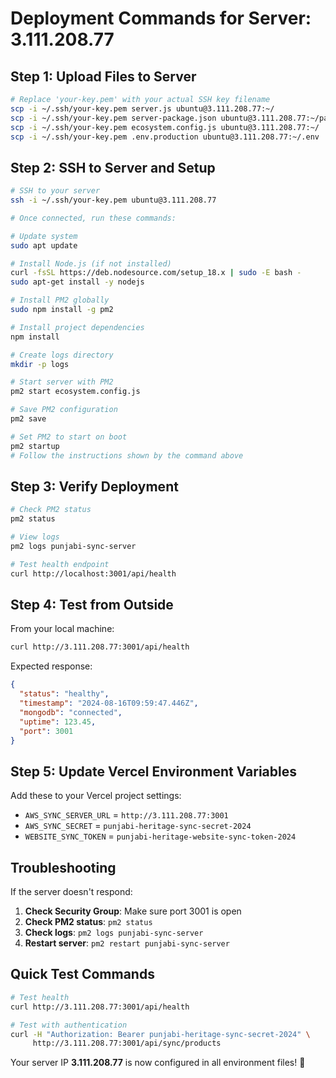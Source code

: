 # Deployment Commands for Server: 3.111.208.77

## Step 1: Upload Files to Server

```bash
# Replace 'your-key.pem' with your actual SSH key filename
scp -i ~/.ssh/your-key.pem server.js ubuntu@3.111.208.77:~/
scp -i ~/.ssh/your-key.pem server-package.json ubuntu@3.111.208.77:~/package.json
scp -i ~/.ssh/your-key.pem ecosystem.config.js ubuntu@3.111.208.77:~/
scp -i ~/.ssh/your-key.pem .env.production ubuntu@3.111.208.77:~/.env
```

## Step 2: SSH to Server and Setup

```bash
# SSH to your server
ssh -i ~/.ssh/your-key.pem ubuntu@3.111.208.77

# Once connected, run these commands:

# Update system
sudo apt update

# Install Node.js (if not installed)
curl -fsSL https://deb.nodesource.com/setup_18.x | sudo -E bash -
sudo apt-get install -y nodejs

# Install PM2 globally
sudo npm install -g pm2

# Install project dependencies
npm install

# Create logs directory
mkdir -p logs

# Start server with PM2
pm2 start ecosystem.config.js

# Save PM2 configuration
pm2 save

# Set PM2 to start on boot
pm2 startup
# Follow the instructions shown by the command above
```

## Step 3: Verify Deployment

```bash
# Check PM2 status
pm2 status

# View logs
pm2 logs punjabi-sync-server

# Test health endpoint
curl http://localhost:3001/api/health
```

## Step 4: Test from Outside

From your local machine:
```bash
curl http://3.111.208.77:3001/api/health
```

Expected response:
```json
{
  "status": "healthy",
  "timestamp": "2024-08-16T09:59:47.446Z",
  "mongodb": "connected",
  "uptime": 123.45,
  "port": 3001
}
```

## Step 5: Update Vercel Environment Variables

Add these to your Vercel project settings:
- `AWS_SYNC_SERVER_URL` = `http://3.111.208.77:3001`
- `AWS_SYNC_SECRET` = `punjabi-heritage-sync-secret-2024`
- `WEBSITE_SYNC_TOKEN` = `punjabi-heritage-website-sync-token-2024`

## Troubleshooting

If the server doesn't respond:

1. **Check Security Group**: Make sure port 3001 is open
2. **Check PM2 status**: `pm2 status`
3. **Check logs**: `pm2 logs punjabi-sync-server`
4. **Restart server**: `pm2 restart punjabi-sync-server`

## Quick Test Commands

```bash
# Test health
curl http://3.111.208.77:3001/api/health

# Test with authentication
curl -H "Authorization: Bearer punjabi-heritage-sync-secret-2024" \
     http://3.111.208.77:3001/api/sync/products
```

Your server IP **3.111.208.77** is now configured in all environment files! 🚀
